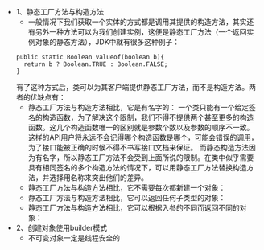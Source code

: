 - 1、静态工厂方法与构造方法
  - 一般情况下我们获取一个实体的方式都是调用其提供的构造方法，其实还有另外一种方法可以为我们创建实例，这便是静态工厂方法（一个返回实例对象的静态方法），JDK中就有很多这种例子：
  ```
  public static Boolean valueof(boolean b){
    return b ? Boolean.TRUE : Boolean.FALSE;
  }
  ```
  有了这种方式后，类可以为其客户端提供静态工厂方法，而不是构造方法。两者的优缺点有：
    - 静态工厂方法与构造方法相比，它是有名字的：
       一个类只能有一个给定签名的构造函数，为了解决这个限制，我们不得不提供两个甚至更多的构造函数。这几个构造函数唯一的区别就是参数个数以及参数的顺序不一致。这样的API用户将永远不会记得哪个构造函数是哪个，可能会错误的调用，为了接口能被正确的时候不得不书写接口文档来保证。
       而静态构造方法因为有名字，所以静态工厂方法不会受到上面所说的限制。在类中似乎需要具有相同签名的多个构造方法的情况下，可以用静态工厂方法替换构造方法，并选择用名称来突出他们的差异。
    - 静态工厂方法与构造方法相比，它不需要每次都新建一个对象：
    - 静态工厂方法与构造方法相比，它可以返回任何子类型的对象：
    - 静态工厂方法与构造方法相比，它可以根据入参的不同而返回不同的对象：
- 2、创建对象使用builder模式
  - 不可变对象一定是线程安全的
